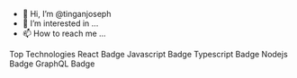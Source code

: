 - 👋 Hi, I’m @tinganjoseph
- 👀 I’m interested in ...
- 📫 How to reach me ...

<!---
tinganjoseph/tinganjoseph is a ✨ special ✨ repository because its `README.md` (this file) appears on your GitHub profile.
You can click the Preview link to take a look at your changes.
--->
Top Technologies
React Badge Javascript Badge Typescript Badge Nodejs Badge GraphQL Badge
